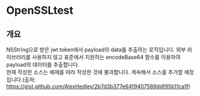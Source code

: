 #  OpenSSLtest

## 개요 
NSString으로 받은 jwt token에서 payload의 data를 추출하는 로직입니다. 외부 라이브러리를 사용하지 않고 표준에서 지원하는 encodeBase64 함수를 이용하여 payload의 데이터를 추출합니다.<br>
현재 작성한 소스는 예제를 따라 작성한 것에 불과합니다. 계속해서 소스를 추가할 예정입니다.(출처: https://gist.github.com/AlexHedley/2b7d3b377e64f9407589ddf95b11ca1f)



